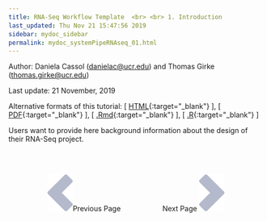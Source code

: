 ```yaml
---
title: RNA-Seq Workflow Template  <br> <br> 1. Introduction
last_updated: Thu Nov 21 15:47:56 2019
sidebar: mydoc_sidebar
permalink: mydoc_systemPipeRNAseq_01.html
---
```

Author: Daniela Cassol (danielac@ucr.edu) and Thomas Girke (thomas.girke@ucr.edu)

Last update: 21 November, 2019 

Alternative formats of this tutorial:
[ [HTML](http://girke.bioinformatics.ucr.edu/systemPipeR/pages/mydoc/systemPipeRNAseq.html){:target="_blank"} ],
[ [PDF](http://girke.bioinformatics.ucr.edu/systemPipeR/pages/mydoc/systemPipeRNAseq.pdf){:target="_blank"} ],
[ [.Rmd](https://raw.githubusercontent.com/tgirke/systemPipeR/gh-pages/_vignettes/11_RNAseqWorkflow/systemPipeRNAseq.Rmd){:target="_blank"} ],
[ [.R](https://raw.githubusercontent.com/tgirke/systemPipeR/gh-pages/_vignettes/11_RNAseqWorkflow/systemPipeRNAseq.R){:target="_blank"} ]


Users want to provide here background information about the design of their RNA-Seq project.

<br><br><center><a href="mydoc_systemPipeRNAseq_01.html"><img src="images/left_arrow.png" alt="Previous page."></a>Previous Page &nbsp; &nbsp; &nbsp; &nbsp; &nbsp; &nbsp; &nbsp; &nbsp; &nbsp; &nbsp; Next Page
<a href="mydoc_systemPipeRNAseq_02.html"><img src="images/right_arrow.png" alt="Next page."></a></center>
